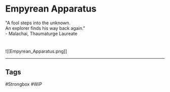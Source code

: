 # Empyrean Apparatus
"A fool steps into the unknown.  
An explorer finds his way back again."  
\- Malachai, Thaumaturge Laureate

#
![[Empyrean_Apparatus.png]]

---
## Tags
#Strongbox
#WiP